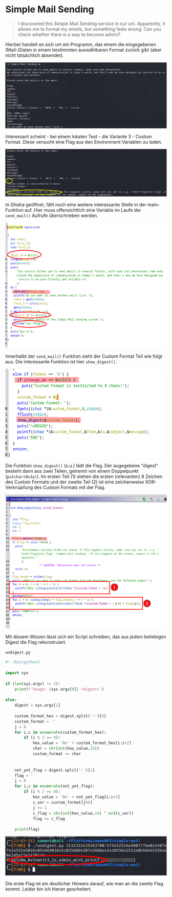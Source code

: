 # Simple Mail Sending

> I discovered this Simple Mail Sending service in our uni. Apparently, it allows me to format my emails, but something feels wrong. Can you check whether there is a way to become admin?


Hierbei handelt es sich um ein Programm, das einem die eingegebenen (Mail-)Daten in einem bestimmten auswählbaren Format zurück gibt (aber nicht tatsächlich absendet).

![](screenshots/Pasted%20image%2020230317151358.png)

Interessant scheint - bei einem lokalen Test - die Variante 3 - Custom Format. Diese versucht eine Flag aus den Environment Variablen zu laden.

![](screenshots/Pasted%20image%2020230317151447.png)

In Ghidra geöffnet, fällt noch eine weitere interessante Stelle in der main-Funktion auf. Hier muss offensichtlich eine Variable im Laufe der `send_mail()` Aufrufe überschrieben werden.

![](screenshots/Pasted%20image%2020230317152120.png)


Innerhalbt der `send_mail()` Funktion sieht der Custom Format Teil wie folgt aus. Die interessante Funktion ist hier `show_digest()`.

![](screenshots/Pasted%20image%2020230317152929.png)

Die Funktion `show_digest()` (s.u.) lädt die Flag. Der augegebene "digest" besteht dann aus zwei Teilen, getrennt von einem Doppelpunkt (`putchar(0x3a)`). Im ersten Teil (1) stehen die ersten (relevanten) 8 Zeichen des Custom Formats und der zweite Teil (2) ist eine zeichenweise XOR-Verknüpfung des Custom Formats mit der Flag.

![](screenshots/Pasted%20image%2020230317154431.png)

Mit diesem Wissen lässt sich ein Script schreiben, das aus jedem beliebigen Digest die Flag rekonstruiert.

`undigest.py`
```python
#! /bin/python3

import sys

if (len(sys.argv) != 2):
	print(f'Usage: {sys.argv[0]} <digest>')

else:
	digest = sys.argv[1]

	custom_format_hex = digest.split(':')[0]
	custom_format = ''
	j = 0
	for i,c in enumerate(custom_format_hex):
		if (i % 2 == 0):
			hex_value = '0x' + custom_format_hex[i:i+2]
			char = chr(int(hex_value,16))
			custom_format += char


	not_yet_flag = digest.split(':')[1]
	flag = ''
	j = 0
	for i,c in enumerate(not_yet_flag):
		if (i % 2 == 0):
			hex_value = '0x' + not_yet_flag[i:i+2]
			c_xor = custom_format[j%8]
			j += 1
			c_flag = chr(int(hex_value,16) ^ ord(c_xor))
			flag += c_flag

	print(flag)
```


![](screenshots/Pasted%20image%2020230318070638.png)

Die erste Flag ist ein deutlicher Hinweis darauf, wie man an die zweite Flag kommt. Leider bin ich hieran gescheitert.